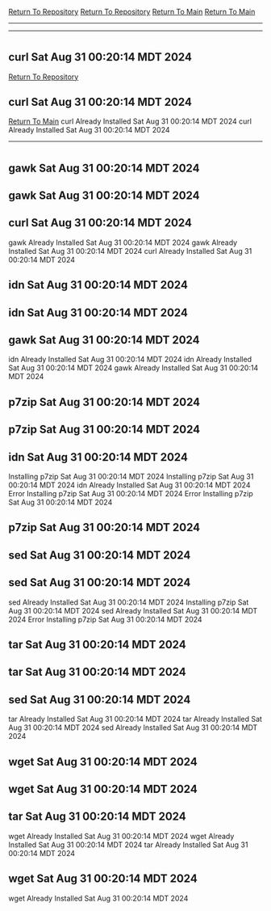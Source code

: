 [Return To Repository](https://github.com/DigitalWarrior/piholeparser/)
[Return To Repository](https://github.com/DigitalWarrior/piholeparser/)
[Return To Main](https://github.com/DigitalWarrior/piholeparser/blob/master/RecentRunLogs/Mainlog.md)
[Return To Main](https://github.com/DigitalWarrior/piholeparser/blob/master/RecentRunLogs/Mainlog.md)
____________________________________
____________________________________
# 
# 
## curl Sat Aug 31 00:20:14 MDT 2024
[Return To Repository](https://github.com/DigitalWarrior/piholeparser/)
## curl Sat Aug 31 00:20:14 MDT 2024
[Return To Main](https://github.com/DigitalWarrior/piholeparser/blob/master/RecentRunLogs/Mainlog.md)
curl Already Installed Sat Aug 31 00:20:14 MDT 2024
curl Already Installed Sat Aug 31 00:20:14 MDT 2024
____________________________________
# 
## gawk Sat Aug 31 00:20:14 MDT 2024
## gawk Sat Aug 31 00:20:14 MDT 2024
## curl Sat Aug 31 00:20:14 MDT 2024
gawk Already Installed Sat Aug 31 00:20:14 MDT 2024
gawk Already Installed Sat Aug 31 00:20:14 MDT 2024
curl Already Installed Sat Aug 31 00:20:14 MDT 2024
## idn Sat Aug 31 00:20:14 MDT 2024
## idn Sat Aug 31 00:20:14 MDT 2024
## gawk Sat Aug 31 00:20:14 MDT 2024
idn Already Installed Sat Aug 31 00:20:14 MDT 2024
idn Already Installed Sat Aug 31 00:20:14 MDT 2024
gawk Already Installed Sat Aug 31 00:20:14 MDT 2024
## p7zip Sat Aug 31 00:20:14 MDT 2024
## p7zip Sat Aug 31 00:20:14 MDT 2024
## idn Sat Aug 31 00:20:14 MDT 2024
Installing p7zip Sat Aug 31 00:20:14 MDT 2024
Installing p7zip Sat Aug 31 00:20:14 MDT 2024
idn Already Installed Sat Aug 31 00:20:14 MDT 2024
Error Installing p7zip Sat Aug 31 00:20:14 MDT 2024
Error Installing p7zip Sat Aug 31 00:20:14 MDT 2024
## p7zip Sat Aug 31 00:20:14 MDT 2024
## sed Sat Aug 31 00:20:14 MDT 2024
## sed Sat Aug 31 00:20:14 MDT 2024
sed Already Installed Sat Aug 31 00:20:14 MDT 2024
Installing p7zip Sat Aug 31 00:20:14 MDT 2024
sed Already Installed Sat Aug 31 00:20:14 MDT 2024
Error Installing p7zip Sat Aug 31 00:20:14 MDT 2024
## tar Sat Aug 31 00:20:14 MDT 2024
## tar Sat Aug 31 00:20:14 MDT 2024
## sed Sat Aug 31 00:20:14 MDT 2024
tar Already Installed Sat Aug 31 00:20:14 MDT 2024
tar Already Installed Sat Aug 31 00:20:14 MDT 2024
sed Already Installed Sat Aug 31 00:20:14 MDT 2024
## wget Sat Aug 31 00:20:14 MDT 2024
## wget Sat Aug 31 00:20:14 MDT 2024
## tar Sat Aug 31 00:20:14 MDT 2024
wget Already Installed Sat Aug 31 00:20:14 MDT 2024
wget Already Installed Sat Aug 31 00:20:14 MDT 2024
tar Already Installed Sat Aug 31 00:20:14 MDT 2024
## wget Sat Aug 31 00:20:14 MDT 2024
wget Already Installed Sat Aug 31 00:20:14 MDT 2024
